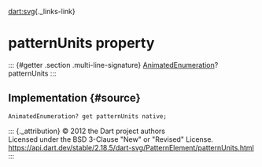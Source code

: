 [dart:svg](../../dart-svg/dart-svg-library){._links-link}

patternUnits property
=====================

::: {#getter .section .multi-line-signature}
[AnimatedEnumeration](../animatedenumeration-class)? patternUnits
:::

Implementation {#source}
--------------

``` {.language-dart data-language="dart"}
AnimatedEnumeration? get patternUnits native;
```

::: {._attribution}
© 2012 the Dart project authors\
Licensed under the BSD 3-Clause \"New\" or \"Revised\" License.\
<https://api.dart.dev/stable/2.18.5/dart-svg/PatternElement/patternUnits.html>
:::
